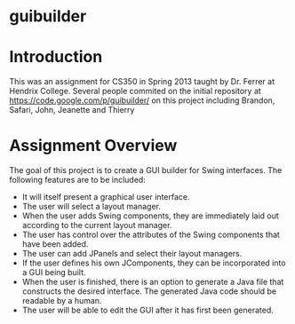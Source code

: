 # guibuilder

# Introduction #

This was an assignment for CS350 in Spring 2013 taught by Dr. Ferrer at Hendrix College. Several people commited on the initial repository at https://code.google.com/p/guibuilder/ on this project including Brandon, Safari, John, Jeanette and Thierry

# Assignment Overview #

The goal of this project is to create a GUI builder for Swing interfaces. The following features are to be included:
* It will itself present a graphical user interface.
* The user will select a layout manager.
* When the user adds Swing components, they are immediately laid out according to the current layout manager.
* The user has control over the attributes of the Swing components that have been added.
* The user can add JPanels and select their layout managers.
* If the user defines his own JComponents, they can be incorporated into a GUI being built.
* When the user is finished, there is an option to generate a Java file that constructs the desired interface. The generated Java code should be readable by a human.
* The user will be able to edit the GUI after it has first been generated.
